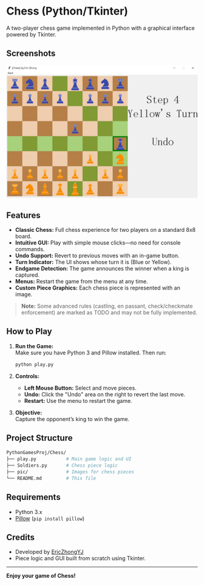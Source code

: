# Chess (Python/Tkinter)

A two-player chess game implemented in Python with a graphical interface powered by Tkinter.

## Screenshots

![](./ScreenshotChess.jpg)

## Features

- **Classic Chess:** Full chess experience for two players on a standard 8x8 board.
- **Intuitive GUI:** Play with simple mouse clicks—no need for console commands.
- **Undo Support:** Revert to previous moves with an in-game button.
- **Turn Indicator:** The UI shows whose turn it is (Blue or Yellow).
- **Endgame Detection:** The game announces the winner when a king is captured.
- **Menus:** Restart the game from the menu at any time.
- **Custom Piece Graphics:** Each chess piece is represented with an image.

> **Note:** Some advanced rules (castling, en passant, check/checkmate enforcement) are marked as TODO and may not be fully implemented.

## How to Play

1. **Run the Game:**  
   Make sure you have Python 3 and Pillow installed. Then run:

   ```bash
   python play.py
   ```

2. **Controls:**
   - **Left Mouse Button:** Select and move pieces.
   - **Undo:** Click the "Undo" area on the right to revert the last move.
   - **Restart:** Use the menu to restart the game.

3. **Objective:**  
   Capture the opponent’s king to win the game.

## Project Structure

```bash
PythonGamesProj/Chess/
├── play.py           # Main game logic and UI
├── Soldiers.py       # Chess piece logic
├── pic/              # Images for chess pieces
└── README.md         # This file
```

## Requirements

- Python 3.x
- [Pillow](https://python-pillow.org/) (`pip install pillow`)

## Credits

- Developed by [EricZhongYJ](https://github.com/EricZhongYJ)
- Piece logic and GUI built from scratch using Tkinter.

---

**Enjoy your game of Chess!**
